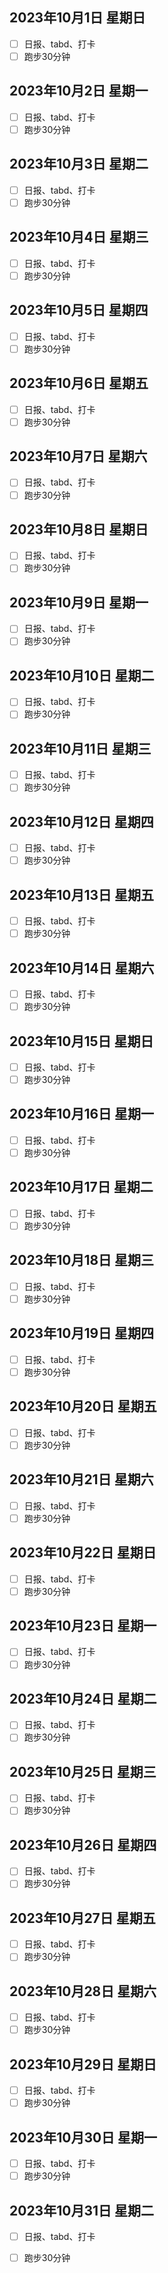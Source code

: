 
## 2023年10月1日 星期日

- [ ] 日报、tabd、打卡
- [ ] 跑步30分钟
        
## 2023年10月2日 星期一

- [ ] 日报、tabd、打卡
- [ ] 跑步30分钟
        
## 2023年10月3日 星期二

- [ ] 日报、tabd、打卡
- [ ] 跑步30分钟
        
## 2023年10月4日 星期三

- [ ] 日报、tabd、打卡
- [ ] 跑步30分钟
        
## 2023年10月5日 星期四

- [ ] 日报、tabd、打卡
- [ ] 跑步30分钟
        
## 2023年10月6日 星期五

- [ ] 日报、tabd、打卡
- [ ] 跑步30分钟
        
## 2023年10月7日 星期六

- [ ] 日报、tabd、打卡
- [ ] 跑步30分钟
        
## 2023年10月8日 星期日

- [ ] 日报、tabd、打卡
- [ ] 跑步30分钟
        
## 2023年10月9日 星期一

- [ ] 日报、tabd、打卡
- [ ] 跑步30分钟
        
## 2023年10月10日 星期二

- [ ] 日报、tabd、打卡
- [ ] 跑步30分钟
        
## 2023年10月11日 星期三

- [ ] 日报、tabd、打卡
- [ ] 跑步30分钟
        
## 2023年10月12日 星期四

- [ ] 日报、tabd、打卡
- [ ] 跑步30分钟
        
## 2023年10月13日 星期五

- [ ] 日报、tabd、打卡
- [ ] 跑步30分钟
        
## 2023年10月14日 星期六

- [ ] 日报、tabd、打卡
- [ ] 跑步30分钟
        
## 2023年10月15日 星期日

- [ ] 日报、tabd、打卡
- [ ] 跑步30分钟
        
## 2023年10月16日 星期一

- [ ] 日报、tabd、打卡
- [ ] 跑步30分钟
        
## 2023年10月17日 星期二

- [ ] 日报、tabd、打卡
- [ ] 跑步30分钟
        
## 2023年10月18日 星期三

- [ ] 日报、tabd、打卡
- [ ] 跑步30分钟
        
## 2023年10月19日 星期四

- [ ] 日报、tabd、打卡
- [ ] 跑步30分钟
        
## 2023年10月20日 星期五

- [ ] 日报、tabd、打卡
- [ ] 跑步30分钟
        
## 2023年10月21日 星期六

- [ ] 日报、tabd、打卡
- [ ] 跑步30分钟
        
## 2023年10月22日 星期日

- [ ] 日报、tabd、打卡
- [ ] 跑步30分钟
        
## 2023年10月23日 星期一

- [ ] 日报、tabd、打卡
- [ ] 跑步30分钟
        
## 2023年10月24日 星期二

- [ ] 日报、tabd、打卡
- [ ] 跑步30分钟
        
## 2023年10月25日 星期三

- [ ] 日报、tabd、打卡
- [ ] 跑步30分钟
        
## 2023年10月26日 星期四

- [ ] 日报、tabd、打卡
- [ ] 跑步30分钟
        
## 2023年10月27日 星期五

- [ ] 日报、tabd、打卡
- [ ] 跑步30分钟
        
## 2023年10月28日 星期六

- [ ] 日报、tabd、打卡
- [ ] 跑步30分钟
        
## 2023年10月29日 星期日

- [ ] 日报、tabd、打卡
- [ ] 跑步30分钟
        
## 2023年10月30日 星期一

- [ ] 日报、tabd、打卡
- [ ] 跑步30分钟
        
## 2023年10月31日 星期二

- [ ] 日报、tabd、打卡
- [ ] 跑步30分钟
        